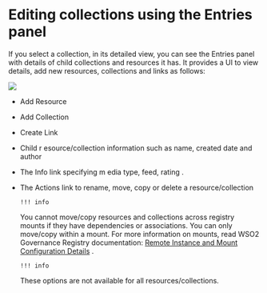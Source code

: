 # Editing collections using the Entries panel

If you select a collection, in its detailed view, you can see the Entries panel with details of child collections and resources it has. It provides a UI to view details, add new resources, collections and links as follows:

![]({{base_path}}/assets/attachments/126562643/126562644.png)

-   Add Resource
-   Add Collection
-   Create Link
-   Child r esource/collection information such as name, created date and author
-   The Info link specifying m edia type, feed, rating .
-   The Actions link to rename, move, copy or delete a resource/collection

        !!! info
    You cannot move/copy resources and collections across registry mounts if they have dependencies or associations. You can only move/copy within a mount. For more information on mounts, read WSO2 Governance Registry documentation: [Remote Instance and Mount Configuration Details](http://docs.wso2.org/display/Governance460/Remote+Instance+and+Mount+Configuration+Details) .

        !!! info
    These options are not available for all resources/collections.



